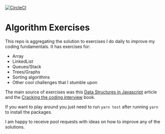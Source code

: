 [![CircleCI](https://circleci.com/gh/rafaelaudy/Structures.svg?style=svg)](https://circleci.com/gh/rafaelaudy/Structures)

# Algorithm Exercises

This repo is aggregating the solution to exercises I do daily to improve my coding fundamentals.
It has exercises for:

- Array
- LinkedList
- Queues/Stack
- Trees/Graphs
- Sorting algorithms
- Other cool challenges that I stumble upon

The main source of exercises was this [Data Structures in Javascript](https://medium.com/siliconwat/data-structures-in-javascript-1b9aed0ea17c) article and the [Cracking the coding interview](https://www.amazon.co.uk/Cracking-Coding-Interview-6th-Programming/dp/0984782850/ref=sr_1_1/258-0512278-8055656?ie=UTF8&qid=1543427580&sr=8-1&keywords=cracking+the+coding+interview) book.

If you want to play around you just need to run `yarn test` after running `yarn` to install the packages.

I am happy to receive pool requests with ideas on how to improve any of the solutions.
